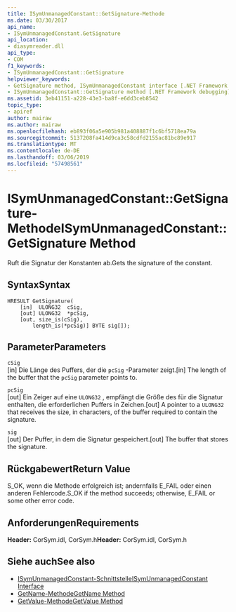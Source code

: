 ```yaml
---
title: ISymUnmanagedConstant::GetSignature-Methode
ms.date: 03/30/2017
api_name:
- ISymUnmanagedConstant.GetSignature
api_location:
- diasymreader.dll
api_type:
- COM
f1_keywords:
- ISymUnmanagedConstant::GetSignature
helpviewer_keywords:
- GetSignature method, ISymUnmanagedConstant interface [.NET Framework debugging]
- ISymUnmanagedConstant::GetSignature method [.NET Framework debugging]
ms.assetid: 3eb41151-a228-43e3-ba8f-e6dd3ceb8542
topic_type:
- apiref
author: mairaw
ms.author: mairaw
ms.openlocfilehash: eb893f06a5e905b981a408887f1c6bf5718ea79a
ms.sourcegitcommit: 5137208fa414d9ca3c58cdfd2155ac81bc89e917
ms.translationtype: MT
ms.contentlocale: de-DE
ms.lasthandoff: 03/06/2019
ms.locfileid: "57498561"
---
```

# <a name="isymunmanagedconstantgetsignature-method"></a><span data-ttu-id="26007-102">ISymUnmanagedConstant::GetSignature-Methode</span><span class="sxs-lookup"><span data-stu-id="26007-102">ISymUnmanagedConstant::GetSignature Method</span></span>
<span data-ttu-id="26007-103">Ruft die Signatur der Konstanten ab.</span><span class="sxs-lookup"><span data-stu-id="26007-103">Gets the signature of the constant.</span></span>  
  
## <a name="syntax"></a><span data-ttu-id="26007-104">Syntax</span><span class="sxs-lookup"><span data-stu-id="26007-104">Syntax</span></span>  
  
```  
HRESULT GetSignature(  
    [in]  ULONG32  cSig,  
    [out] ULONG32  *pcSig,  
    [out, size_is(cSig),  
        length_is(*pcSig)] BYTE sig[]);  
```  
  
## <a name="parameters"></a><span data-ttu-id="26007-105">Parameter</span><span class="sxs-lookup"><span data-stu-id="26007-105">Parameters</span></span>  
 `cSig`  
 <span data-ttu-id="26007-106">[in] Die Länge des Puffers, der die `pcSig` -Parameter zeigt.</span><span class="sxs-lookup"><span data-stu-id="26007-106">[in] The length of the buffer that the `pcSig` parameter points to.</span></span>  
  
 `pcSig`  
 <span data-ttu-id="26007-107">[out] Ein Zeiger auf eine `ULONG32` , empfängt die Größe des für die Signatur enthalten, die erforderlichen Puffers in Zeichen.</span><span class="sxs-lookup"><span data-stu-id="26007-107">[out] A pointer to a `ULONG32` that receives the size, in characters, of the buffer required to contain the signature.</span></span>  
  
 `sig`  
 <span data-ttu-id="26007-108">[out] Der Puffer, in dem die Signatur gespeichert.</span><span class="sxs-lookup"><span data-stu-id="26007-108">[out] The buffer that stores the signature.</span></span>  
  
## <a name="return-value"></a><span data-ttu-id="26007-109">Rückgabewert</span><span class="sxs-lookup"><span data-stu-id="26007-109">Return Value</span></span>  
 <span data-ttu-id="26007-110">S_OK, wenn die Methode erfolgreich ist; andernfalls E_FAIL oder einen anderen Fehlercode.</span><span class="sxs-lookup"><span data-stu-id="26007-110">S_OK if the method succeeds; otherwise, E_FAIL or some other error code.</span></span>  
  
## <a name="requirements"></a><span data-ttu-id="26007-111">Anforderungen</span><span class="sxs-lookup"><span data-stu-id="26007-111">Requirements</span></span>  
 <span data-ttu-id="26007-112">**Header:** CorSym.idl, CorSym.h</span><span class="sxs-lookup"><span data-stu-id="26007-112">**Header:** CorSym.idl, CorSym.h</span></span>  
  
## <a name="see-also"></a><span data-ttu-id="26007-113">Siehe auch</span><span class="sxs-lookup"><span data-stu-id="26007-113">See also</span></span>
- [<span data-ttu-id="26007-114">ISymUnmanagedConstant-Schnittstelle</span><span class="sxs-lookup"><span data-stu-id="26007-114">ISymUnmanagedConstant Interface</span></span>](../../../../docs/framework/unmanaged-api/diagnostics/isymunmanagedconstant-interface.md)
- [<span data-ttu-id="26007-115">GetName-Methode</span><span class="sxs-lookup"><span data-stu-id="26007-115">GetName Method</span></span>](../../../../docs/framework/unmanaged-api/diagnostics/isymunmanagedconstant-getname-method.md)
- [<span data-ttu-id="26007-116">GetValue-Methode</span><span class="sxs-lookup"><span data-stu-id="26007-116">GetValue Method</span></span>](../../../../docs/framework/unmanaged-api/diagnostics/isymunmanagedconstant-getvalue-method.md)
